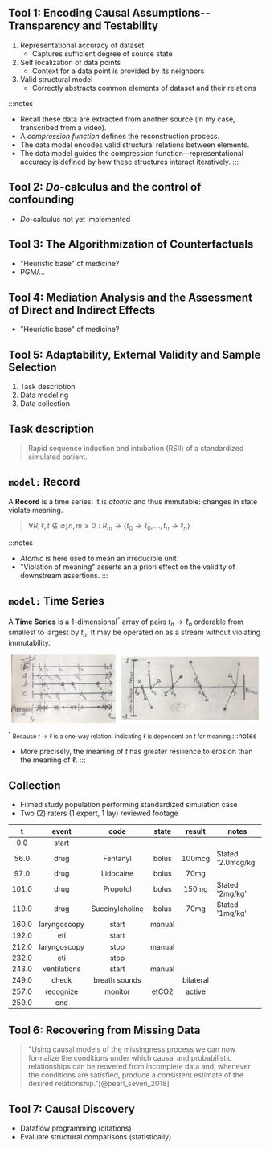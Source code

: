 ## Tool 1: Encoding Causal Assumptions--Transparency and Testability
1. Representational accuracy of dataset
    - Captures sufficient degree of source state
2. Self localization of data points
    - Context for a data point is provided by its neighbors
3. Valid structural model
    - Correctly abstracts common elements of dataset and their relations

:::notes
- Recall these data are extracted from another source (in my case, transcribed from a video).
- A *compression function* defines the reconstruction process.
- The data model encodes valid structural relations between elements.
- The data model guides the compression function--representational accuracy is defined by how these structures interact iteratively.
:::

## Tool 2: *Do*-calculus and the control of confounding
- *Do*-calculus not yet implemented

## Tool 3: The Algorithmization of Counterfactuals
- "Heuristic base" of medicine?
- PGM/...

## Tool 4: Mediation Analysis and the Assessment of Direct and Indirect Effects
- "Heuristic base" of medicine?

## Tool 5: Adaptability, External Validity and Sample Selection
1. Task description
2. Data modeling
3. Data collection

## Task description
> Rapid sequence induction and intubation (RSII) of a standardized simulated patient.

## `model:` Record
A **Record** is a time series. It is *atomic* and thus immutable: changes in state violate meaning.

> $\forall R,\ell,t \nin \emptyset; n,m \ge 0: R_m \to \{t_0 \to \ell_0, \ldots, t_n \to \ell_n\}$

:::notes
- *Atomic* is here used to mean an irreducible unit.
- "Violation of meaning" asserts an a priori effect on the validity of downstream assertions.
:::

## `model:` Time Series
A **Time Series** is a 1-dimensional<sup>\*</sup> array of pairs $t_n \to \ell_n$ orderable from smallest to largest by $t_n$. It may be operated on as a stream without violating immutability.

![](img/multiple_observers-marble_error.png)

<span style="float: left;"><small><sup>\*</sup> Because $t \to \ell$ is a one-way relation, indicating $\ell$ is dependent on $t$ for meaning.</small></span>

:::notes
- More precisely, the meaning of $t$ has greater resilience to erosion than the meaning of $\ell$.
:::

## Collection
- Filmed study population performing standardized simulation case
- Two (2) raters (1 expert, 1 lay) reviewed footage

|t|event|code|state|result|notes|
|:-:|:-:|:-:|:-:|:-:|---|
|0.0|start|||||
|56.0|drug|Fentanyl|bolus|100mcg|Stated '2.0mcg/kg'|
|97.0|drug|Lidocaine|bolus|70mg||
|101.0|drug|Propofol|bolus|150mg|Stated '2mg/kg'|
|119.0|drug|Succinylcholine|bolus|70mg|Stated '1mg/kg'|
|160.0|laryngoscopy|start|manual|||
|192.0|eti|start||||
|212.0|laryngoscopy|stop|manual|||
|232.0|eti|stop||||
|243.0|ventilations|start|manual|||
|249.0|check|breath sounds||bilateral||
|257.0|recognize|monitor|etCO2|active||
|259.0|end|||||

## Tool 6: Recovering from Missing Data
> "Using causal models of the missingness process we can now formalize the conditions under which causal and probabilistic relationships can be reovered from incomplete data and, whenever the conditions are satisfied, produce a consistent estimate of the desired relationship."[@pearl_seven_2018]

## Tool 7: Causal Discovery
- Dataflow programming (citations)
- Evaluate structural comparisons (statistically)